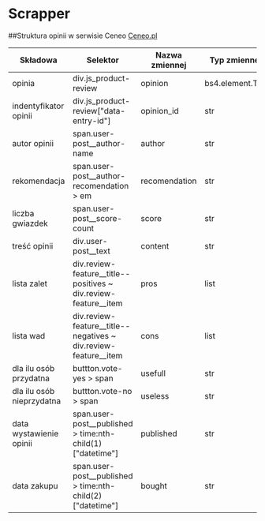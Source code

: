 # Scrapper

##Struktura opinii w serwisie Ceneo [Ceneo.pl](https://www.ceneo.pl/)

|Składowa|Selektor|Nazwa zmiennej|Typ zmiennej|
|--------|--------|--------------|------------|
|opinia|div.js_product-review|opinion|bs4.element.Tag|
|indentyfikator opinii|div.js_product-review["data-entry-id"\]|opinion_id|str|
|autor opinii|span.user-post__author-name|author|str|
|rekomendacja|span.user-post__author-recomendation > em|recomendation|str|
|liczba gwiazdek|span.user-post__score-count|score|str|
|treść opinii|div.user-post__text|content|str|
|lista zalet|div.review-feature__title--positives ~ div.review-feature__item|pros|list|
|lista wad|div.review-feature__title--negatives ~ div.review-feature__item|cons|list|
|dla ilu osób przydatna|buttton.vote-yes > span|usefull|str|
|dla ilu osób nieprzydatna|buttton.vote-no > span|useless|str|
|data wystawienie opinii|span.user-post__published > time:nth-child(1)["datetime"]|published|str|
|data zakupu|span.user-post__published > time:nth-child(2)["datetime"]|bought|str| 